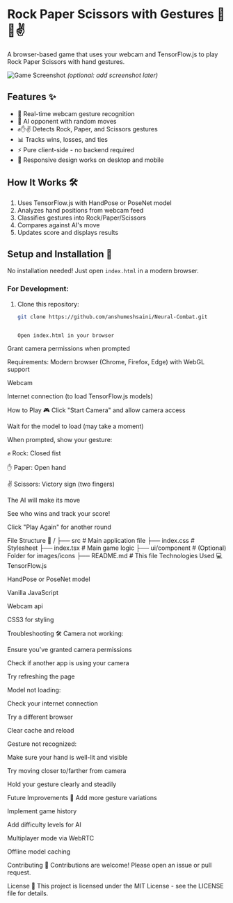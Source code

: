 # Rock Paper Scissors with Gestures 👋✊✌️

A browser-based game that uses your webcam and TensorFlow.js to play Rock Paper Scissors with hand gestures.

![Game Screenshot](screenshot.png) *(optional: add screenshot later)*

## Features ✨

- 🎥 Real-time webcam gesture recognition
- 🤖 AI opponent with random moves
- ✊✋✌️ Detects Rock, Paper, and Scissors gestures
- 📊 Tracks wins, losses, and ties
- ⚡ Pure client-side - no backend required
- 📱 Responsive design works on desktop and mobile

## How It Works 🛠️

1. Uses TensorFlow.js with HandPose or PoseNet model
2. Analyzes hand positions from webcam feed
3. Classifies gestures into Rock/Paper/Scissors
4. Compares against AI's move
5. Updates score and displays results

## Setup and Installation 🚀

No installation needed! Just open `index.html` in a modern browser.

### For Development:

1. Clone this repository:
   ```bash
   git clone https://github.com/anshumeshsaini/Neural-Combat.git


   Open index.html in your browser

Grant camera permissions when prompted

Requirements:
Modern browser (Chrome, Firefox, Edge) with WebGL support

Webcam

Internet connection (to load TensorFlow.js models)

How to Play 🎮
Click "Start Camera" and allow camera access

Wait for the model to load (may take a moment)

When prompted, show your gesture:

✊ Rock: Closed fist

✋ Paper: Open hand

✌️ Scissors: Victory sign (two fingers)

The AI will make its move

See who wins and track your score!

Click "Play Again" for another round

File Structure 📂
/
├── src    # Main application file
├── index.css   # Stylesheet
├── index.tsx         # Main game logic
├── ui/component            # (Optional) Folder for images/icons
├── README.md           # This file
Technologies Used 💻
TensorFlow.js

HandPose or PoseNet model

Vanilla JavaScript

Webcam api

CSS3 for styling

Troubleshooting 🛠️
Camera not working:

Ensure you've granted camera permissions

Check if another app is using your camera

Try refreshing the page

Model not loading:

Check your internet connection

Try a different browser

Clear cache and reload

Gesture not recognized:

Make sure your hand is well-lit and visible

Try moving closer to/farther from camera

Hold your gesture clearly and steadily

Future Improvements 🔮
Add more gesture variations

Implement game history

Add difficulty levels for AI

Multiplayer mode via WebRTC

Offline model caching

Contributing 🤝
Contributions are welcome! Please open an issue or pull request.

License 📄
This project is licensed under the MIT License - see the LICENSE file for details.





